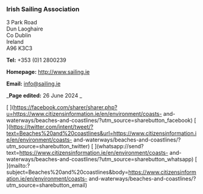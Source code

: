 ###  Irish Sailing Association

3 Park Road  
Dun Laoghaire  
Co Dublin  
Ireland  
A96 K3C3

**Tel:** +353 (0)1 2800239

**Homepage:** [ http://www.sailing.ie ](http://www.sailing.ie)

**Email:** [ info@sailing.ie ](mailto:info@sailing.ie)

_**Page edited:** 26 June 2024 _

[
](https://facebook.com/sharer/sharer.php?u=https://www.citizensinformation.ie/en/environment/coasts-
and-waterways/beaches-and-coastlines/?utm_source=sharebutton_facebook) [
](https://twitter.com/intent/tweet/?text=Beaches%20and%20coastlines&url=https://www.citizensinformation.ie/en/environment/coasts-
and-waterways/beaches-and-coastlines/?utm_source=sharebutton_twitter) [
](whatsapp://send?text=https://www.citizensinformation.ie/en/environment/coasts-
and-waterways/beaches-and-coastlines/?utm_source=sharebutton_whatsapp) [
](mailto:?subject=Beaches%20and%20coastlines&body=https://www.citizensinformation.ie/en/environment/coasts-
and-waterways/beaches-and-coastlines/?utm_source=sharebutton_email) [
](javascript:void\(0\))
